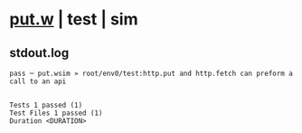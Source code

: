 # [put.w](../../../../../../examples/tests/sdk_tests/api/put.w) | test | sim

## stdout.log
```log
pass ─ put.wsim » root/env0/test:http.put and http.fetch can preform a call to an api
 
 
Tests 1 passed (1)
Test Files 1 passed (1)
Duration <DURATION>
```

